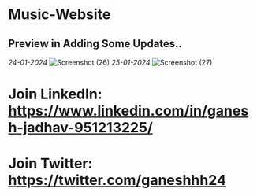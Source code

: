 ﻿# Music-Website

## Preview in Adding Some Updates..
*24-01-2024*
![Screenshot (26)](https://github.com/ganeshjadhav2402/Music-Website/assets/108882321/ff3fdcce-65a5-489f-b867-431e32ec6108)
*25-01-2024*
![Screenshot (27)](https://github.com/ganeshjadhav2402/Music-Website/assets/108882321/a643b76a-0198-4e97-a2f7-7e40d1e8b3e6)

# Join LinkedIn: https://www.linkedin.com/in/ganesh-jadhav-951213225/
# Join Twitter:  https://twitter.com/ganeshhh24

